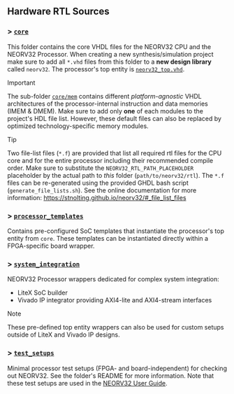 ## Hardware RTL Sources

### > [`core`](core)

This folder contains the core VHDL files for the NEORV32 CPU and the NEORV32 Processor.
When creating a new synthesis/simulation project make sure to add all `*.vhd` files from this
folder to a **new design library** called `neorv32`. The processor's top entity
is [`neorv32_top.vhd`](https://github.com/stnolting/neorv32/blob/main/rtl/core/neorv32_top.vhd).

> [!IMPORTANT]
> The sub-folder [`core/mem`](https://github.com/stnolting/neorv32/tree/main/rtl/core/mem)
contains different _platform-agnostic_ VHDL architectures of the processor-internal instruction and
data memories (IMEM & DMEM). Make sure to add only **one** of each modules to the project's HDL
file list. However, these default files can also be replaced by optimized technology-specific memory modules.

> [!TIP]
> Two file-list files (`*.f`) are provided that list all required rtl files for the CPU core and
for the entire processor including their recommended compile order. Make sure to substitute
the `NEORV32_RTL_PATH_PLACEHOLDER` placeholder by the actual path to _this_ folder (`path/to/neorv32/rtl`).
The `*.f` files can be re-generated using the provided GHDL bash script (`generate_file_lists.sh`).
See the online documentation for more information:
https://stnolting.github.io/neorv32/#_file_list_files

### > [`processor_templates`](processor_templates)

Contains pre-configured SoC templates that instantiate the processor's top entity from `core`.
These templates can be instantiated directly within a FPGA-specific board wrapper.

### > [`system_integration`](system_integration)

NEORV32 Processor wrappers dedicated for complex system integration:

* LiteX SoC builder
* Vivado IP integrator providing AXI4-lite and AXI4-stream interfaces

> [!NOTE]
> These pre-defined top entity wrappers can also be used for custom setups outside of LiteX and Vivado IP designs.

### > [`test_setups`](test_setups)

Minimal processor test setups (FPGA- and board-independent) for checking out NEORV32.
See the folder's README for more information. Note that these test setups are used in the
[NEORV32 User Guide](https://stnolting.github.io/neorv32/ug).
